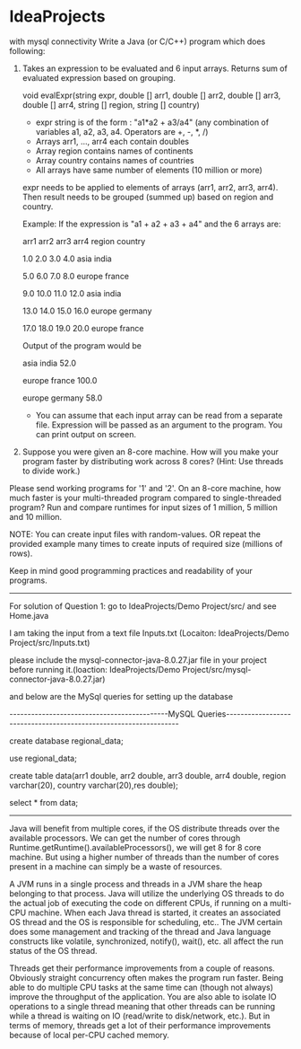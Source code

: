 # IdeaProjects
with mysql connectivity
Write a Java (or C/C++) program which does following:

1. Takes an expression to be evaluated and 6 input arrays. Returns sum of evaluated expression 
    based on grouping.

    void evalExpr(string expr, double [] arr1, double [] arr2, double [] arr3, double [] arr4, string [] region, string [] country)

    - expr string is of the form : "a1*a2 + a3/a4" (any combination of variables a1, a2, a3, a4. Operators are +, -, *, /)
    - Arrays arr1, ..., arr4 each contain doubles
    - Array region contains names of continents
    - Array country contains names of countries
    - All arrays have same number of elements (10 million or more)

    expr needs to be applied to elements of arrays (arr1, arr2, arr3, arr4). Then result needs to be grouped (summed up) based on region and country.

    Example: If the expression is "a1 + a2 + a3 + a4" and the 6 arrays are:

    arr1           arr2            arr3            arr4         region        country

    1.0            2.0              3.0             4.0          asia            india
    
    5.0            6.0              7.0             8.0          europe       france
    
    9.0           10.0            11.0            12.0         asia           india
    
    13.0         14.0             15.0           16.0        europe       germany
    
    17.0          18.0            19.0           20.0        europe       france

    Output of the program would be

    asia       india        52.0
    
    europe  france      100.0
    
    europe  germany   58.0

    - You can assume that each input array can be read from a separate file. Expression 
      will be passed as an argument to the program. You can print output on screen.

2. Suppose you were given an 8-core machine. How will you make your program
    faster by distributing work across 8 cores? (Hint: Use threads to divide work.)



Please send working programs for '1' and '2'. On an 8-core machine, how much faster 
is your multi-threaded program compared to single-threaded program? Run and compare 
runtimes for input sizes of 1 million, 5 million and 10 million. 

NOTE: You can create input files with random-values. OR repeat the provided example 
            many times to create inputs of required size (millions of rows).

Keep in mind good programming practices and readability of your programs.

-------------------------------------------------------------------------------------------------------------------

For solution of Question 1: go to  IdeaProjects/Demo Project/src/ and see Home.java

I am taking the input from a text file Inputs.txt (Locaiton: IdeaProjects/Demo Project/src/Inputs.txt)

please include the mysql-connector-java-8.0.27.jar file in your project before running it.(loaction: IdeaProjects/Demo Project/src/mysql-connector-java-8.0.27.jar)

and below are the MySql queries for setting up the database

--------------------------------------------MySQL Queries-----------------------------------------------------------------

create database regional_data;

use regional_data;

create table data(arr1 double, arr2 double, arr3 double, arr4 double, region varchar(20), country varchar(20),res double);

select * from data;

---------------------------------------------------------------------------------------------------------------------------
Java will benefit from multiple cores, if the OS distribute threads over the available processors. 
We can get the number of cores through Runtime.getRuntime().availableProcessors(), we will get 8 for 8 core machine.
But using a higher number of threads than the number of cores present in a machine can simply be a waste of resources.

A JVM runs in a single process and threads in a JVM share the heap belonging to that process.
Java will utilize the underlying OS threads to do the actual job of executing the code on different CPUs, if running on a multi-CPU machine. 
When each Java thread is started, it creates an associated OS thread and the OS is responsible for scheduling, etc.. 
The JVM certain does some management and tracking of the thread and Java language constructs like volatile, synchronized, notify(), wait(), etc. all affect the run status of the OS thread.

Threads get their performance improvements from a couple of reasons. Obviously straight concurrency often makes the program run faster. 
Being able to do multiple CPU tasks at the same time can (though not always) improve the throughput of the application. 
You are also able to isolate IO operations to a single thread meaning that other threads can be running while a thread is waiting on IO (read/write to disk/network, etc.).
But in terms of memory, threads get a lot of their performance improvements because of local per-CPU cached memory.
